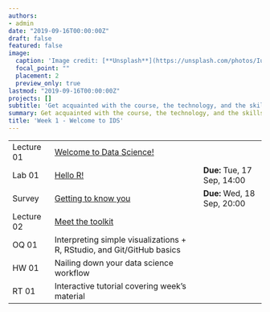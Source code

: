 ```yaml
---
authors:
- admin
date: "2019-09-16T00:00:00Z"
draft: false
featured: false
image:
  caption: 'Image credit: [**Unsplash**](https://unsplash.com/photos/IuLgi9PWETU)'
  focal_point: ""
  placement: 2
  preview_only: true
lastmod: "2019-09-16T00:00:00Z"
projects: []
subtitle: 'Get acquainted with the course, the technology, and the skills you will acquire throughout the semester :toolbox:'
summary: Get acquainted with the course, the technology, and the skills you will acquire throughout the semester.
title: 'Week 1 - Welcome to IDS'
---
```


|            |  | |
|------------|--------| ----------|
| Lecture 01 | [Welcome to Data Science!](/slides/w1_d1-welcome/w1_d1-welcome.html) |
| Lab 01     | [Hello R!](/labs/lab-01/lab-01-hello-R.html) | **Due:** Tue, 17 Sep, 14:00 |
| Survey     | [Getting to know you](https://forms.office.com/Pages/ResponsePage.aspx?id=sAafLmkWiUWHiRCgaTTcYRiRHjHRDWhOuLE_6JyNA0dUN0FDUVBVMVo5NzhMSTA5MFZGQTNRWkNZVS4u) | **Due:** Wed, 18 Sep, 20:00 |
| Lecture 02 | [Meet the toolkit](/slides/w1_d2-toolkit/w1_d2-toolkit.html) |
| OQ 01      | Interpreting simple visualizations + R, RStudio, and Git/GitHub basics |
| HW 01      | Nailing down your data science workflow |
| RT 01      | Interactive tutorial covering week’s material |

